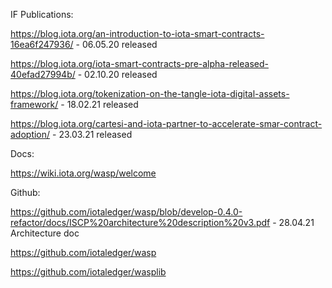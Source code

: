 IF Publications:

https://blog.iota.org/an-introduction-to-iota-smart-contracts-16ea6f247936/ - 06.05.20 released

https://blog.iota.org/iota-smart-contracts-pre-alpha-released-40efad27994b/ - 02.10.20 released

https://blog.iota.org/tokenization-on-the-tangle-iota-digital-assets-framework/ - 18.02.21 released

https://blog.iota.org/cartesi-and-iota-partner-to-accelerate-smar-contract-adoption/ - 23.03.21 released

Docs:

https://wiki.iota.org/wasp/welcome

Github:

https://github.com/iotaledger/wasp/blob/develop-0.4.0-refactor/docs/ISCP%20architecture%20description%20v3.pdf - 28.04.21 Architecture doc

https://github.com/iotaledger/wasp

https://github.com/iotaledger/wasplib
